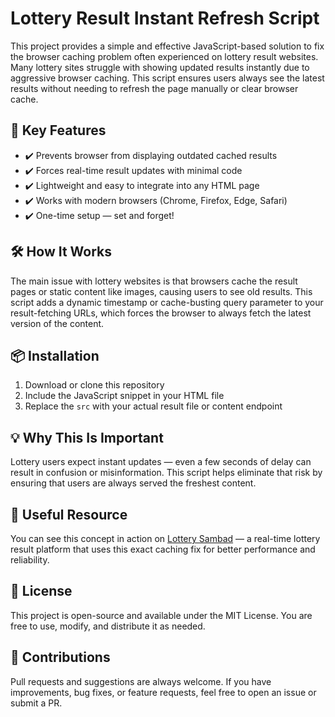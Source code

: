 <h1>Lottery Result Instant Refresh Script</h1>

<p>
  This project provides a simple and effective JavaScript-based solution to fix the browser caching problem often experienced on lottery result websites. Many lottery sites struggle with showing updated results instantly due to aggressive browser caching. This script ensures users always see the latest results without needing to refresh the page manually or clear browser cache.
</p>

<h2>🎯 Key Features</h2>
<ul>
  <li>✔️ Prevents browser from displaying outdated cached results</li>
  <li>✔️ Forces real-time result updates with minimal code</li>
  <li>✔️ Lightweight and easy to integrate into any HTML page</li>
  <li>✔️ Works with modern browsers (Chrome, Firefox, Edge, Safari)</li>
  <li>✔️ One-time setup — set and forget!</li>
</ul>

<h2>🛠️ How It Works</h2>
<p>
  The main issue with lottery websites is that browsers cache the result pages or static content like images, causing users to see old results. This script adds a dynamic timestamp or cache-busting query parameter to your result-fetching URLs, which forces the browser to always fetch the latest version of the content.
</p>


<h2>📦 Installation</h2>

<ol>
  <li>Download or clone this repository</li>
  <li>Include the JavaScript snippet in your HTML file</li>
  <li>Replace the <code>src</code> with your actual result file or content endpoint</li>
</ol>

<h2>💡 Why This Is Important</h2>
<p>
  Lottery users expect instant updates — even a few seconds of delay can result in confusion or misinformation. This script helps eliminate that risk by ensuring that users are always served the freshest content.
</p>

<h2>🔗 Useful Resource</h2>
<p>
  You can see this concept in action on <a href="https://lotterysambadtoday.info/" target="_blank">Lottery Sambad</a> — a real-time lottery result platform that uses this exact caching fix for better performance and reliability.
</p>

<h2>📄 License</h2>
<p>
  This project is open-source and available under the MIT License. You are free to use, modify, and distribute it as needed.
</p>

<h2>🙌 Contributions</h2>
<p>
  Pull requests and suggestions are always welcome. If you have improvements, bug fixes, or feature requests, feel free to open an issue or submit a PR.
</p>
